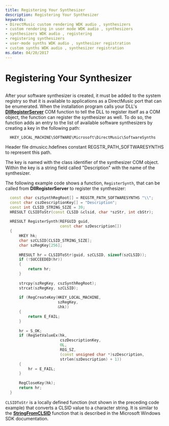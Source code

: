 ```yaml
---
title: Registering Your Synthesizer
description: Registering Your Synthesizer
keywords:
- DirectMusic custom rendering WDK audio , synthesizers
- custom rendering in user mode WDK audio , synthesizers
- synthesizers WDK audio , registering
- registering synthesizers
- user-mode synths WDK audio , synthesizer registration
- custom synths WDK audio , synthesizer registration
ms.date: 04/20/2017
---
```


# Registering Your Synthesizer


## <span id="registering_your_synthesizer"></span><span id="REGISTERING_YOUR_SYNTHESIZER"></span>


After your software synthesizer is created, it must be added to the system registry so that it is available to applications as a DirectMusic port that can be enumerated. When the installation program calls your DLL's [**DllRegisterServer**](/windows/win32/api/olectl/nf-olectl-dllregisterserver) COM function to tell the DLL to register itself as a COM object, the function can register the synthesizer as well. To do so, the function adds an entry to the list of available software synthesizers by creating a key in the following path:

```inf
  HKEY_LOCAL_MACHINE\SOFTWARE\Microsoft\DirectMusic\SoftwareSynths
```

Header file dmusicc.hdefines constant REGSTR\_PATH\_SOFTWARESYNTHS to represent this path.

The key is named with the class identifier of the synthesizer COM object. Within the key is a string field called "Description" with the name of the synthesizer.

The following example code shows a function, `RegisterSynth`, that can be called from **DllRegisterServer** to register the synthesizer:

```cpp
  const char cszSynthRegRoot[] = REGSTR_PATH_SOFTWARESYNTHS "\\";
  const char cszDescriptionKey[] = "Description";
  const int CLSID_STRING_SIZE = 39;
  HRESULT CLSIDToStr(const CLSID &clsid, char *szStr, int cbStr);
 
  HRESULT RegisterSynth(REFGUID guid,
                        const char szDescription[])
  {
      HKEY hk;
      char szCLSID[CLSID_STRING_SIZE];
      char szRegKey[256];
 
      HRESULT hr = CLSIDToStr(guid, szCLSID, sizeof(szCLSID));
      if (!SUCCEEDED(hr))
      {
          return hr;
      }
 
      strcpy(szRegKey, cszSynthRegRoot);
      strcat(szRegKey, szCLSID);
 
      if (RegCreateKey(HKEY_LOCAL_MACHINE,
                       szRegKey,
                       &hk))
      {
          return E_FAIL;
      }
 
      hr = S_OK;
      if (RegSetValueEx(hk,
                        cszDescriptionKey,
                        0L,
                        REG_SZ,
                        (const unsigned char *)szDescription,
                        strlen(szDescription) + 1))
      {
          hr = E_FAIL;
      }
 
      RegCloseKey(hk);
      return hr;
  }
```

`CLSIDToStr` is a locally defined function (not shown in the preceding code example) that converts a CLSID value to a character string. It is similar to the [**StringFromCLSID**](/windows/win32/api/combaseapi/nf-combaseapi-stringfromclsid) function that is described in the Microsoft Windows SDK documentation.

 

